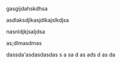 gasgijdahskdhsa


asdlaksdjlkasjdlkajslkdjsa

nasnldjkjsaljdsa


as;dlmasdmas

dassda'asdasdasdas
s
a
sa
d
as
ads
d
as
da
